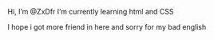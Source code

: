 Hi, I’m @ZxDfr
I’m currently learning html and CSS

I hope i got more friend in here and sorry for my bad english
